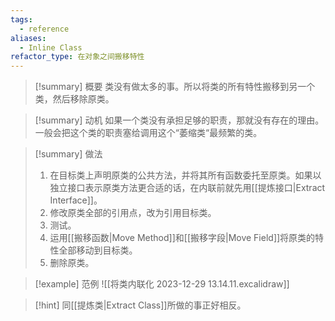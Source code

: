 ```yaml
---
tags:
  - reference
aliases:
  - Inline Class
refactor_type: 在对象之间搬移特性
---
```

> [!summary] 概要
> 类没有做太多的事。所以将类的所有特性搬移到另一个类，然后移除原类。

> [!summary] 动机
> 如果一个类没有承担足够的职责，那就没有存在的理由。一般会把这个类的职责塞给调用这个“萎缩类“最频繁的类。

> [!summary] 做法
> 1. 在目标类上声明原类的公共方法，并将其所有函数委托至原类。如果以独立接口表示原类方法更合适的话，在内联前就先用[[提炼接口|Extract Interface]]。
> 2. 修改原类全部的引用点，改为引用目标类。
> 3. 测试。
> 4. 运用[[搬移函数|Move Method]]和[[搬移字段|Move Field]]将原类的特性全部移动到目标类。
> 5. 删除原类。

> [!example] 范例
> ![[将类内联化 2023-12-29 13.14.11.excalidraw]]

> [!hint]
> 同[[提炼类|Extract Class]]所做的事正好相反。